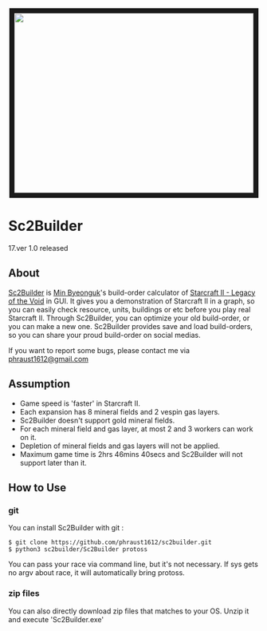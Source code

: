 <div align="center">
    <a href="https://www.youtube.com/watch?v=ihJu7IURpAk" target="_blank">
        <img src="https://img.youtube.com/vi/ihJu7IURpAk/0.jpg" width="480" height="360" border="10">
    </a>
</div>

# Sc2Builder

17.ver 1.0 released

## About

[Sc2Builder](https://github.com/phraust1612/sc2builder) is [Min Byeonguk](https://github.com/phraust1612)'s build-order calculator of [Starcraft II - Legacy of the Void](https://starcraft2.com) in GUI. It gives you a demonstration of Starcraft II in a graph, so you can easily check resource, units, buildings or etc before you play real Starcraft II. Through Sc2Builder, you can optimize your old build-order, or you can make a new one. Sc2Builder provides save and load build-orders, so you can share your proud build-order on social medias.


If you want to report some bugs, please contact me via phraust1612@gmail.com

## Assumption

+ Game speed is 'faster' in Starcraft II.
+ Each expansion has 8 mineral fields and 2 vespin gas layers.
+ Sc2Builder doesn't support gold mineral fields.
+ For each mineral field and gas layer, at most 2 and 3 workers can work on it.
+ Depletion of mineral fields and gas layers will not be applied.
+ Maximum game time is 2hrs 46mins 40secs and Sc2Builder will not support later than it.

## How to Use

### git

You can install Sc2Builder with git :

```shell
$ git clone https://github.com/phraust1612/sc2builder.git
$ python3 sc2builder/Sc2Builder protoss
```

You can pass your race via command line, but it's not necessary.
If sys gets no argv about race, it will automatically bring protoss.


### zip files

You can also directly download zip files that matches to your OS.
Unzip it and execute 'Sc2Builder.exe'
